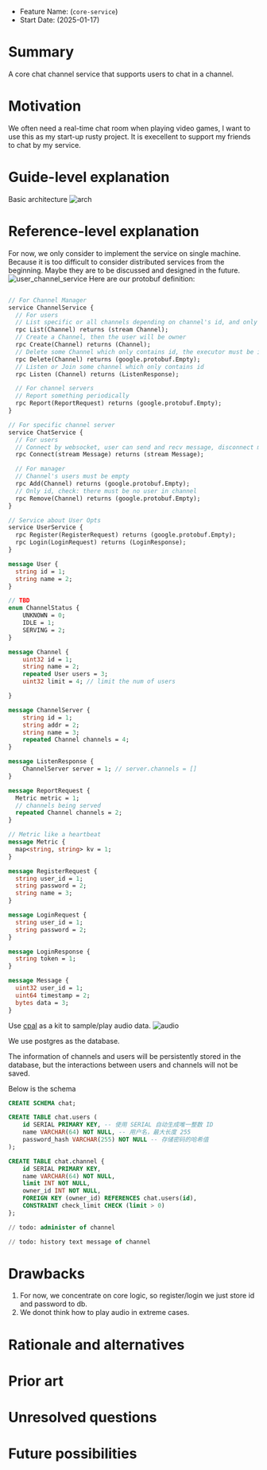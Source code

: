 - Feature Name: (`core-service`)
- Start Date: (2025-01-17)

# Summary
[summary]: #summary

A core chat channel service that supports users to chat in a channel.

# Motivation
[motivation]: #motivation

We often need a real-time chat room when playing video games, I want to use this as my start-up rusty project.
It is execellent to support my friends to chat by my service.

# Guide-level explanation
[guide-level-explanation]: #guide-level-explanation

Basic architecture
![arch](./images/architecture.svg)

# Reference-level explanation
[reference-level-explanation]: #reference-level-explanation
For now, we only consider to implement the service on single machine.
Because it is too difficult to consider distributed services from the beginning. Maybe they are to be discussed and designed in the future.
![user_channel_service](./images/channel_service_arch.svg)
Here are our protobuf definition:
```proto

// For Channel Manager
service ChannelService {
  // For users
  // List specific or all channels depending on channel's id, and only id will be useful
  rpc List(Channel) returns (stream Channel);
  // Create a Channel, then the user will be owner
  rpc Create(Channel) returns (Channel);
  // Delete some Channel which only contains id, the executor must be its owner or admin
  rpc Delete(Channel) returns (google.protobuf.Empty);
  // Listen or Join some channel which only contains id
  rpc Listen (Channel) returns (ListenResponse);

  // For channel servers
  // Report something periodically
  rpc Report(ReportRequest) returns (google.protobuf.Empty);
}

// For specific channel server
service ChatService {
  // For users
  // Connect by websocket, user can send and recv message, disconnect means quit
  rpc Connect(stream Message) returns (stream Message);

  // For manager
  // Channel's users must be empty
  rpc Add(Channel) returns (google.protobuf.Empty);
  // Only id, check: there must be no user in channel
  rpc Remove(Channel) returns (google.protobuf.Empty);
}

// Service about User Opts
service UserService {
  rpc Register(RegisterRequest) returns (google.protobuf.Empty);
  rpc Login(LoginRequest) returns (LoginResponse);
}

message User {
  string id = 1;
  string name = 2;
}

// TBD
enum ChannelStatus {
    UNKNOWN = 0;
    IDLE = 1;
    SERVING = 2;
}

message Channel {
    uint32 id = 1;
    string name = 2;
    repeated User users = 3;
    uint32 limit = 4; // limit the num of users

}

message ChannelServer {
    string id = 1;
    string addr = 2;
    string name = 3;
    repeated Channel channels = 4;
}

message ListenResponse {
    ChannelServer server = 1; // server.channels = []
}

message ReportRequest {
  Metric metric = 1;
  // channels being served
  repeated Channel channels = 2;
}

// Metric like a heartbeat
message Metric {
  map<string, string> kv = 1;
}

message RegisterRequest {
  string user_id = 1;
  string password = 2;
  string name = 3;
}

message LoginRequest {
  string user_id = 1;
  string password = 2;
}

message LoginResponse {
  string token = 1;
}

message Message {
  uint32 user_id = 1;
  uint64 timestamp = 2;
  bytes data = 3;
}
```

Use [cpal](https://docs.rs/cpal/latest/cpal/) as a kit to sample/play audio data.
![audio](./images/client_audio.svg)

We use postgres as the database.

The information of channels and users will be persistently stored in the database, but the interactions between users and channels will not be saved.

Below is the schema
```sql
CREATE SCHEMA chat;

CREATE TABLE chat.users (
    id SERIAL PRIMARY KEY, -- 使用 SERIAL 自动生成唯一整数 ID
    name VARCHAR(64) NOT NULL, -- 用户名，最大长度 255
    password_hash VARCHAR(255) NOT NULL -- 存储密码的哈希值
);

CREATE TABLE chat.channel {
    id SERIAL PRIMARY KEY,
    name VARCHAR(64) NOT NULL,
    limit INT NOT NULL,
    owner_id INT NOT NULL,
    FOREIGN KEY (owner_id) REFERENCES chat.users(id),
    CONSTRAINT check_limit CHECK (limit > 0)
};

// todo: administer of channel

// todo: history text message of channel

```
# Drawbacks
[drawbacks]: #drawbacks
1. For now, we concentrate on core logic, so register/login we just store id and password to db.
2. We donot think how to play audio in extreme cases.
# Rationale and alternatives
[rationale-and-alternatives]: #rationale-and-alternatives


# Prior art
[prior-art]: #prior-art



# Unresolved questions
[unresolved-questions]: #unresolved-questions



# Future possibilities
[future-possibilities]: #future-possibilities
